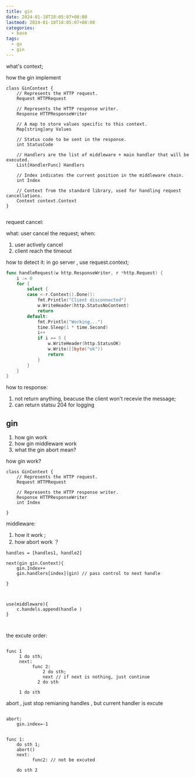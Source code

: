```yaml
---
title: gin
date: 2024-01-18T18:05:07+08:00
lastmod: 2024-01-18T18:05:07+08:00
categories:
  - base
tags:
  - go
  - gin
---
```


what's  context;

how the gin implement

```
class GinContext {
    // Represents the HTTP request.
    Request HTTPRequest

    // Represents the HTTP response writer.
    Response HTTPResponseWriter

    // A map to store values specific to this context.
    Map[string]any Values

    // Status code to be sent in the response.
    int StatusCode

    // Handlers are the list of middleware + main handler that will be executed.
    List[HandlerFunc] Handlers

    // Index indicates the current position in the middleware chain.
    int Index

    // Context from the standard library, used for handling request cancellations.
    Context context.Context
}


```




request cancel:

what:  user cancel the   request;
when:
1. user actively cancel
2.  client reach the timeout 



how to detect it:
in go server , use  request.context;

```go
func handleRequest(w http.ResponseWriter, r *http.Request) {
	i := 0
	for {
		select {
		case <-r.Context().Done():
			fmt.Println("Client disconnected")
			w.WriteHeader(http.StatusNoContent)
			return
		default:
			fmt.Println("Working...")
			time.Sleep(1 * time.Second)
			i++
			if i == 5 {
				w.WriteHeader(http.StatusOK)
				w.Write([]byte("ok"))
				return
			}
		}
	}
}
```

how to response:
1. not return anything, beacuse the client won't recevie the message;
2. can return statsu 204 for logging 


## gin 

1. how gin work 
2. how gin middleware work
3. what the gin abort mean?


how gin  work?

```
class GinContext {
    // Represents the HTTP request.
    Request HTTPRequest

    // Represents the HTTP response writer.
    Response HTTPResponseWriter
	int Index

}

```


middleware: 
1. how it work ;
2. how abort work ？
```
handles = [handles1, handle2]

next(gin gin.Context){
	gin.Index++
	gin.handlers[index](gin) // pass control to next handle  

}



use(middleware){
	c.handels.append(handle )
}



```

the excute order:

```

func 1 
	 1 do sth;
	 next:
	      func 2:
		      2 do sth;
		      next // if next is nothing, just continue
		    2 do sth

	 1 do sth

```

abort , just stop remianing handles , but current handler is excute

```

abort:
	gin.index=-1


func 1:
	do sth 1;
	abort()
	next:
		  func2: // not be excuted

    do sth 2

```